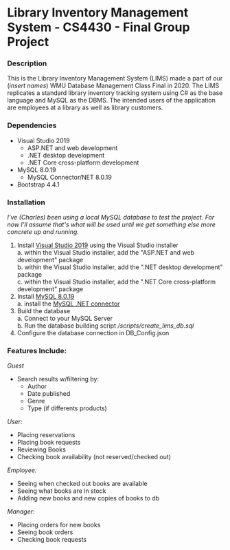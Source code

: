# Library Inventory Management System - CS4430 - Final Group Project

### Description
This is the Library Inventory Management System (LIMS) made a part of our 
(*insert names*) WMU Database Management Class Final in 2020. The LIMS 
replicates a standard library inventory tracking system using C# as the 
base language and MySQL as the DBMS. The intended users of the application 
are employees at a library as well as library customers. 

### Dependencies
+ Visual Studio 2019
    - ASP.NET and web development
    - .NET desktop development
    - .NET Core cross-platform development
+ MySQL 8.0.19
    - MySQL Connector/NET 8.0.19
+ Bootstrap 4.4.1

### Installation
*I've (Charles) been using a local MySQL database to test the project. For now I'll assume that's what will be used until we get something else more concrete up and running.*  
1. Install [Visual Studio 2019](https://visualstudio.microsoft.com/vs/) using the Visual Studio installer  
a. within the Visual Studio installer, add the "ASP.NET and web development" package  
b. within the Visual Studio installer, add the ".NET desktop development" package  
c. within the Visual Studio installer, add the ".NET Core cross-platform development" package  
2. Install [MySQL 8.0.19](https://dev.mysql.com/downloads/mysql/)  
a. install the [MySQL .NET connector](https://dev.mysql.com/downloads/connector/net/)  
3. Build the database  
a. Connect to your MySQL Server  
b. Run the database building script */scripts/create_lims_db.sql*  
4. Configure the database connection in DB_Config.json  

### Features Include: ####
*Guest*
+ Search results w/filtering by:
    + Author
    + Date published
    + Genre
    + Type (if differents products)

*User:*
+ Placing reservations
+ Placing book requests
+ Reviewing Books
+ Checking book availability (not reserved/checked out)

*Employee:*
+ Seeing when checked out books are available
+ Seeing what books are in stock
+ Adding new books and new copies of books to db

*Manager:*
+ Placing orders for new books
+ Seeing book orders
+ Checking book requests

